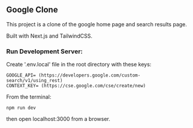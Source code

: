 ## Google Clone

This project is a clone of the google home page and search results page.

Built with Next.js and TailwindCSS.

### Run Development Server:
Create '.env.local' file in the root directory with these keys:
```
GOOGLE_API= (https://developers.google.com/custom-search/v1/using_rest)
CONTEXT_KEY= (https://cse.google.com/cse/create/new)
```

From the terminal:
```
npm run dev
```
then open localhost:3000 from a browser.
